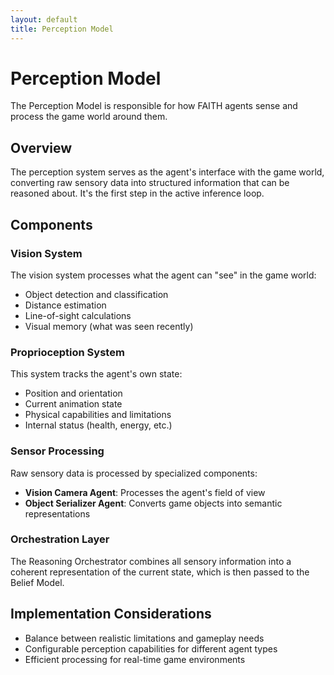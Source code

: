 ```yaml
---
layout: default
title: Perception Model
---
```


# Perception Model

The Perception Model is responsible for how FAITH agents sense and process the game world around them.

## Overview

The perception system serves as the agent's interface with the game world, converting raw sensory data into structured information that can be reasoned about. It's the first step in the active inference loop.

## Components

### Vision System

The vision system processes what the agent can "see" in the game world:

- Object detection and classification
- Distance estimation
- Line-of-sight calculations
- Visual memory (what was seen recently)

### Proprioception System

This system tracks the agent's own state:

- Position and orientation
- Current animation state
- Physical capabilities and limitations
- Internal status (health, energy, etc.)

### Sensor Processing

Raw sensory data is processed by specialized components:

- **Vision Camera Agent**: Processes the agent's field of view
- **Object Serializer Agent**: Converts game objects into semantic representations

### Orchestration Layer

The Reasoning Orchestrator combines all sensory information into a coherent representation of the current state, which is then passed to the Belief Model.

## Implementation Considerations

- Balance between realistic limitations and gameplay needs
- Configurable perception capabilities for different agent types
- Efficient processing for real-time game environments
